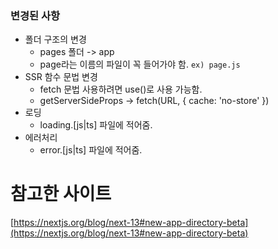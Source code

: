 ### 변경된 사항

- 폴더 구조의 변경
  - pages 폴더 -> app
  - page라는 이름의 파일이 꼭 들어가야 함. `ex) page.js`
- SSR 함수 문법 변경
  - fetch 문법 사용하려면 use()로 사용 가능함.
  - getServerSideProps -> fetch(URL, { cache: 'no-store' })
- 로딩
  - loading.[js|ts] 파일에 적어줌.
- 에러처리
  - error.[js|ts] 파일에 적어줌.

# 참고한 사이트

[https://nextjs.org/blog/next-13#new-app-directory-beta](https://nextjs.org/blog/next-13#new-app-directory-beta)
